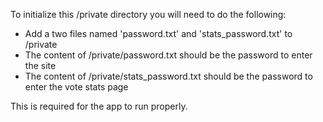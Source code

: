To initialize this /private directory you will need to do the following:

- Add a two files named 'password.txt' and 'stats_password.txt' to /private
- The content of /private/password.txt should be the password to enter the site
- The content of /private/stats_password.txt should be the password to enter the vote stats page

This is required for the app to run properly.